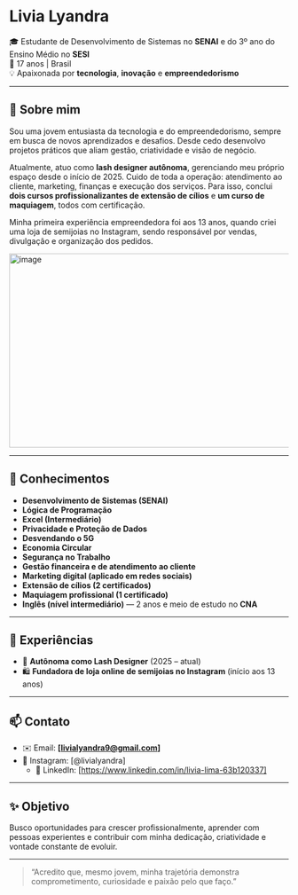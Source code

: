 # Livia Lyandra

🎓 Estudante de Desenvolvimento de Sistemas no **SENAI** e do 3º ano do Ensino Médio no **SESI**  
📍 17 anos | Brasil  
💡 Apaixonada por **tecnologia**, **inovação** e **empreendedorismo**

---

## 🌱 Sobre mim

Sou uma jovem entusiasta da tecnologia e do empreendedorismo, sempre em busca de novos aprendizados e desafios. Desde cedo desenvolvo projetos práticos que aliam gestão, criatividade e visão de negócio.

Atualmente, atuo como **lash designer autônoma**, gerenciando meu próprio espaço desde o início de 2025. Cuido de toda a operação: atendimento ao cliente, marketing, finanças e execução dos serviços. Para isso, conclui **dois cursos profissionalizantes de extensão de cílios** e **um curso de maquiagem**, todos com certificação.

Minha primeira experiência empreendedora foi aos 13 anos, quando criei uma loja de semijoias no Instagram, sendo responsável por vendas, divulgação e organização dos pedidos.


<img width="1400" height="350" alt="image" src="https://github.com/user-attachments/assets/51665fc3-cb35-4151-9856-4984f71be24c" />

---

## 🧠 Conhecimentos

- **Desenvolvimento de Sistemas (SENAI)**
- **Lógica de Programação**
- **Excel (Intermediário)**
- **Privacidade e Proteção de Dados**
- **Desvendando o 5G**
- **Economia Circular**
- **Segurança no Trabalho**
- **Gestão financeira e de atendimento ao cliente**
- **Marketing digital (aplicado em redes sociais)**
- **Extensão de cílios (2 certificados)**
- **Maquiagem profissional (1 certificado)**
- **Inglês (nível intermediário)** — 2 anos e meio de estudo no **CNA**

---

## 💼 Experiências

- 🔧 **Autônoma como Lash Designer** (2025 – atual)
- 🛍️ **Fundadora de loja online de semijoias no Instagram** (início aos 13 anos)

---

## 📫 Contato

- ✉️ Email: **[livialyandra9@gmail.com]**
- 📱 Instagram: [@livialyandra]
  - 💼 LinkedIn: [https://www.linkedin.com/in/livia-lima-63b120337]

---

## ✨ Objetivo

Busco oportunidades para crescer profissionalmente, aprender com pessoas experientes e contribuir com minha dedicação, criatividade e vontade constante de evoluir.

---

> “Acredito que, mesmo jovem, minha trajetória demonstra comprometimento, curiosidade e paixão pelo que faço.”
